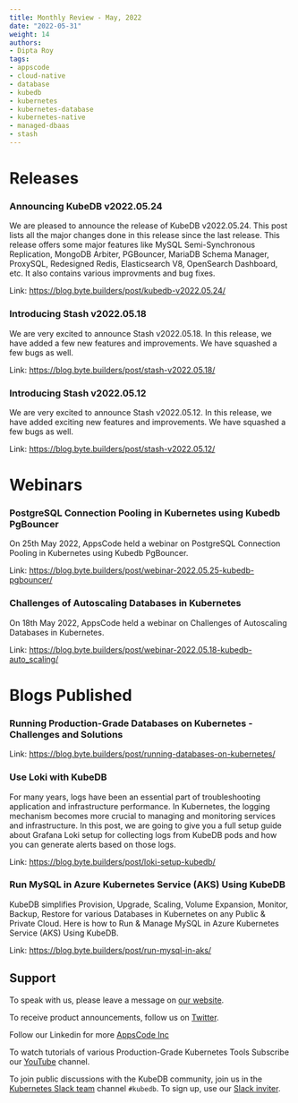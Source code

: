 ```yaml
---
title: Monthly Review - May, 2022
date: "2022-05-31"
weight: 14
authors:
- Dipta Roy
tags:
- appscode
- cloud-native
- database
- kubedb
- kubernetes
- kubernetes-database
- kubernetes-native
- managed-dbaas
- stash
---
```


# Releases

### Announcing KubeDB v2022.05.24

 We are pleased to announce the release of KubeDB v2022.05.24. This post lists all the major changes done in this release since the last release. This release offers some major features like MySQL Semi-Synchronous Replication, MongoDB Arbiter, PGBouncer, MariaDB Schema Manager, ProxySQL, Redesigned Redis, Elasticsearch V8, OpenSearch Dashboard, etc. It also contains various improvments and bug fixes.

 Link: https://blog.byte.builders/post/kubedb-v2022.05.24/

### Introducing Stash v2022.05.18

We are very excited to announce Stash v2022.05.18. In this release, we have added a few new features and improvements. We have squashed a few bugs as well.

Link: https://blog.byte.builders/post/stash-v2022.05.18/


### Introducing Stash v2022.05.12

We are very excited to announce Stash v2022.05.12. In this release, we have added exciting new features and improvements. We have squashed a few bugs as well.

Link: https://blog.byte.builders/post/stash-v2022.05.12/



# Webinars

### PostgreSQL Connection Pooling in Kubernetes using Kubedb PgBouncer

On 25th May 2022, AppsCode held a webinar on PostgreSQL Connection Pooling in Kubernetes using Kubedb PgBouncer.

Link: https://blog.byte.builders/post/webinar-2022.05.25-kubedb-pgbouncer/
 


### Challenges of Autoscaling Databases in Kubernetes

On 18th May 2022, AppsCode held a webinar on Challenges of Autoscaling Databases in Kubernetes. 

Link: https://blog.byte.builders/post/webinar-2022.05.18-kubedb-auto_scaling/



# Blogs Published

### Running Production-Grade Databases on Kubernetes - Challenges and Solutions

Link:  https://blog.byte.builders/post/running-databases-on-kubernetes/


### Use Loki with KubeDB

For many years, logs have been an essential part of troubleshooting application and infrastructure performance. In Kubernetes, the logging mechanism becomes more crucial to managing and monitoring services and infrastructure. In this post, we are going to give you a full setup guide about Grafana Loki setup for collecting logs from KubeDB pods and how you can generate alerts based on those logs.

Link:  https://blog.byte.builders/post/loki-setup-kubedb/



### Run MySQL in Azure Kubernetes Service (AKS) Using KubeDB

KubeDB simplifies Provision, Upgrade, Scaling, Volume Expansion, Monitor, Backup, Restore for various Databases in Kubernetes on any Public & Private Cloud. Here is how to Run & Manage MySQL in Azure Kubernetes Service (AKS) Using KubeDB.

Link: https://blog.byte.builders/post/run-mysql-in-aks/




## Support

To speak with us, please leave a message on [our website](https://appscode.com/contact/).

To receive product announcements, follow us on [Twitter](https://twitter.com/KubeDB).

Follow our Linkedin for more [AppsCode Inc](https://www.linkedin.com/company/appscode/)

To watch tutorials of various Production-Grade Kubernetes Tools Subscribe our [YouTube](https://www.youtube.com/c/AppsCodeInc/) channel.

To join public discussions with the KubeDB community, join us in the [Kubernetes Slack team](https://kubernetes.slack.com/messages/C8149MREV/) channel `#kubedb`. To sign up, use our [Slack inviter](http://slack.kubernetes.io/).
